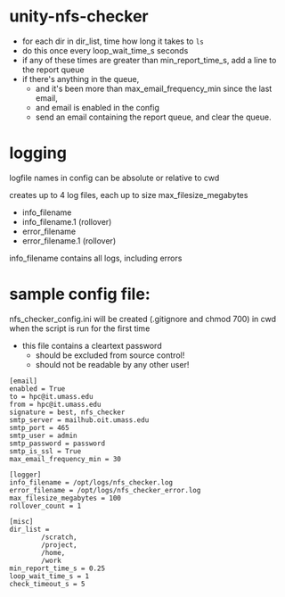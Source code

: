 # unity-nfs-checker
* for each dir in dir_list, time how long it takes to `ls`
* do this once every loop_wait_time_s seconds
* if any of these times are greater than min_report_time_s, add a line to the report queue
* if there's anything in the queue,
    * and it's been more than max_email_frequency_min since the last email,
    * and email is enabled in the config
  * send an email containing the report queue, and clear the queue.

# logging
logfile names in config can be absolute or relative to cwd

creates up to 4 log files, each up to size max_filesize_megabytes
  * info_filename
  * info_filename.1 (rollover)
  * error_filename
  * error_filename.1 (rollover)

info_filename contains all logs, including errors

# sample config file:
nfs_checker_config.ini will be created (.gitignore and chmod 700) in cwd when the script is run for the first time
* this file contains a cleartext password
  * should be excluded from source control!
  * should not be readable by any other user!
```
[email]
enabled = True
to = hpc@it.umass.edu
from = hpc@it.umass.edu
signature = best, nfs_checker
smtp_server = mailhub.oit.umass.edu
smtp_port = 465
smtp_user = admin
smtp_password = password
smtp_is_ssl = True
max_email_frequency_min = 30

[logger]
info_filename = /opt/logs/nfs_checker.log
error_filename = /opt/logs/nfs_checker_error.log
max_filesize_megabytes = 100
rollover_count = 1

[misc]
dir_list = 
        /scratch,
        /project,
        /home,
        /work
min_report_time_s = 0.25
loop_wait_time_s = 1
check_timeout_s = 5
```
